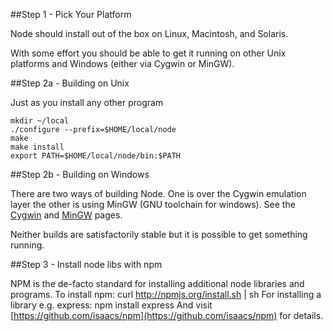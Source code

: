 ##Step 1 - Pick Your Platform

Node should install out of the box on Linux, Macintosh, and Solaris.

With some effort you should be able to get it running on other Unix platforms and Windows (either via Cygwin or MinGW).

##Step 2a - Building on Unix

Just as you install any other program

    mkdir ~/local
    ./configure --prefix=$HOME/local/node
    make
    make install
    export PATH=$HOME/local/node/bin:$PATH


##Step 2b - Building on Windows

There are two ways of building Node. One is over the Cygwin emulation layer the other is using MinGW (GNU toolchain for windows). See the [Cygwin](https://github.com/ry/node/wiki/Building-node.js-on-Cygwin-%28Windows%29) and [MinGW](https://github.com/ry/node/wiki/Building-node.js-on-mingw) pages.

Neither builds are satisfactorily stable but it is possible to get something running.

##Step 3 - Install node libs with npm

NPM is the de-facto standard for installing additional node libraries and programs. To install npm: 
    curl http://npmjs.org/install.sh | sh
For installing a library e.g. express:
    npm install express
And visit [https://github.com/isaacs/npm](https://github.com/isaacs/npm) for details.
